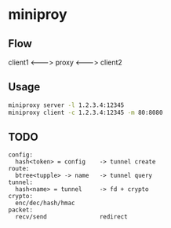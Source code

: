 # miniproy

## Flow

client1  <--->  proxy  <--->  client2

## Usage

```bash
miniproxy server -l 1.2.3.4:12345
miniproxy client -c 1.2.3.4:12345 -m 80:8080
```

## TODO

```module
config:
  hash<token> = config    -> tunnel create
route:
  btree<tupple> -> name   -> tunnel query
tunnel:
  hash<name> = tunnel     -> fd + crypto
crypto:
  enc/dec/hash/hmac
packet:
  recv/send               redirect
```